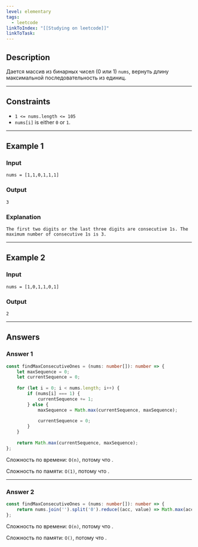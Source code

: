 ```yaml
---
level: elementary
tags:
  - leetcode
linkToIndex: "[[Studying on leetcode]]"
linkToTask:
---
```

## Description

Дается массив из бинарных чисел (0 или 1) `nums`, вернуть длину максимальной последовательность из единиц.

---
## Constraints

- `1 <= nums.length <= 105`
- `nums[i]` is either `0` or `1`.

---
## Example 1

### Input

```
nums = [1,1,0,1,1,1]
```
### Output

```
3
```
### Explanation

```
The first two digits or the last three digits are consecutive 1s. The maximum number of consecutive 1s is 3.
```

---
## Example 2

### Input

```
nums = [1,0,1,1,0,1]
```
### Output

```
2
```

---
## Answers

### Answer 1

```typescript
const findMaxConsecutiveOnes = (nums: number[]): number => {
	let maxSequence = 0;
	let currentSequence = 0;
	
	for (let i = 0; i < nums.length; i++) {
		if (nums[i] === 1) {
			currentSequence += 1;
		} else {
			maxSequence = Math.max(currentSequence, maxSequence);
		
			currentSequence = 0;
		}
	}
	
	return Math.max(currentSequence, maxSequence);
};
```

Сложность по времени: `O(n)`, потому что .

Сложность по памяти: `O(1)`, потому что .

---
### Answer 2

```typescript
const findMaxConsecutiveOnes = (nums: number[]): number => {
	return nums.join('').split('0').reduce((acc, value) => Math.max(acc, value.length), 0);
};
```

Сложность по времени: `O(n)`, потому что .

Сложность по памяти: `O()`, потому что .